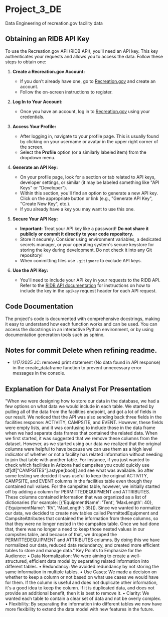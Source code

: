 # Project_3_DE
Data Engineering of recreation.gov facility data

## Obtaining an RIDB API Key

To use the Recreation.gov API (RIDB API), you'll need an API key. This key authenticates your requests and allows you to access the data. Follow these steps to obtain one:

1. **Create a Recreation.gov Account:**
   - If you don't already have one, go to [Recreation.gov](https://www.recreation.gov/) and create an account.
   - Follow the on-screen instructions to register.

2. **Log In to Your Account:**
   - Once you have an account, log in to [Recreation.gov](https://www.recreation.gov/) using your credentials.

3. **Access Your Profile:**
   - After logging in, navigate to your profile page. This is usually found by clicking on your username or avatar in the upper right corner of the screen.
   - Select the **Profile** option (or a similarly labeled item) from the dropdown menu.

4. **Generate an API Key:**
   - On your profile page, look for a section or tab related to API keys, developer settings, or similar (it may be labeled something like "API Keys" or "Developer").
   - Within this section, you'll find an option to generate a new API key. Click on the appropriate button or link (e.g., "Generate API Key", "Create New Key", etc.).
   - If you already have a key you may want to use this one.

5. **Secure Your API Key:**
    - **Important:** Treat your API key like a password! **Do not share it publicly or commit it directly to your code repository.**
    -  Store it securely. Consider using environment variables, a dedicated secrets manager, or your operating system's secure keystore for storing the key during development.  Do not check it into any Git repository!
    - When committing files use `.gitignore` to exclude API keys.
6. **Use the API Key:**
   - You'll need to include your API key in your requests to the RIDB API.  Refer to the [RIDB API documentation](https://ridb.recreation.gov/docs#/) for instructions on how to include the key in the `apikey` request header for each API request.

## Code Documentation

The project's code is documented with comprehensive docstrings, making it easy to understand how each function works and can be used. You can access the docstrings in an interactive Python environment, or by using documentation generation tools such as sphinx.

## Notes for commit Delete when refining readme.
   - 1/17/2025 JC: removed print statement (No data found in API response) in the create_dataframe function to prevent unnecessary error messages in the console. 

## Explanation for Data Analyst For Presentation
"When we were designing how to store our data in the database, we had a few options on what data we would include in each table.
We started by pulling all of the data from the facilities endpoint, and got a lot of fields in our result. We noticed that the API was also sending back three fields in the facilities response: ACTIVITY, CAMPSITE, and EVENT. However, these fields were empty lists, and it was confusing to include those in the data frame when we had separate data frames that contained the related data.
When we first started, it was suggested that we remove these columns from the dataset. However, as we started using our data we realized that the original columns were helpful to have because we can use them as a high level indicator of whether or not a facility has related information without needing to join that table with another table. For instance, if you just wanted to check which facilities in Arizona had campsites you could quickly use df[df["CAMPSITES"].astype(bool)] and see what was available. So after some testing we decided it was useful to keep the original ACTIVITY, CAMPSITE, and EVENT columns in the facilities table even though they contained null values.
For the campsites table, however, we initially started off by adding a column for PERMITTEDEQUIPMENT and ATTRIBUTES. These columns contained information that was organized as a list of dictionaries (for example: [{'EquipmentName': 'Tent', 'MaxLength': 40}, {'EquipmentName': 'RV', 'MaxLength': 35}]).
Since we wanted to normalize our data, we decided to create new tables called PermittedEquipment and CampsiteAttributes that contained the information from these columns, so that they were no longer nested in the campsites table. Once we had done that, there was no longer a need to keep those nested values in our campsites table, and because of that, we dropped the PERMITTEDEQUIPMENT and ATTRIBUTES columns.
By doing this we have normalized our data, reduced data redundancy, and created more efficient tables to store and manage data."
Key Points to Emphasize for the Audience:
•	Data Normalization: We were aiming to create a well-structured, efficient data model by separating related information into different tables.
•	Redundancy: We avoided redundancy by not storing the same information in multiple tables.
•	Use Cases: We made a decision on whether to keep a column or not based on what use cases we would have for them. If the column is useful and does not duplicate other information, it's a good idea to keep the column. If it is duplicated data, and does not provide an additional benefit, then it is best to remove it.
•	Clarity: We wanted each table to contain a clear set of data and not be overly complex.
•	Flexibility: By separating the information into different tables we now have more flexibility to extend the data model with new features in the future.
